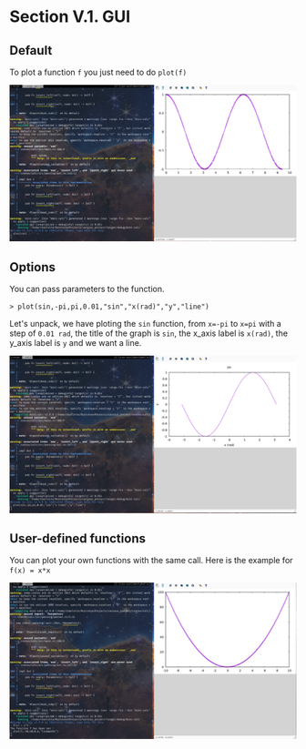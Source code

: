 # Section V.1. GUI

## Default 

To plot a function `f` you just need to do `plot(f)`

![plot_default](/assets/plot_cos_default.png)

## Options
You can pass parameters to the function.

```
> plot(sin,-pi,pi,0.01,"sin","x(rad)","y","line")
```

Let's unpack, we have ploting the `sin` function, from `x=-pi` to `x=pi`
with a step of `0.01 rad`, the title of the graph is `sin`, the x_axis 
label is `x(rad)`, the y_axis label is `y` and we want a line.

![plot_custom](/assets/plot_sin_custom.png)

## User-defined functions
You can plot your own functions with the same call. 
Here is the example for `f(x) = x*x`

![plot_f](/assets/plot_f.png)

